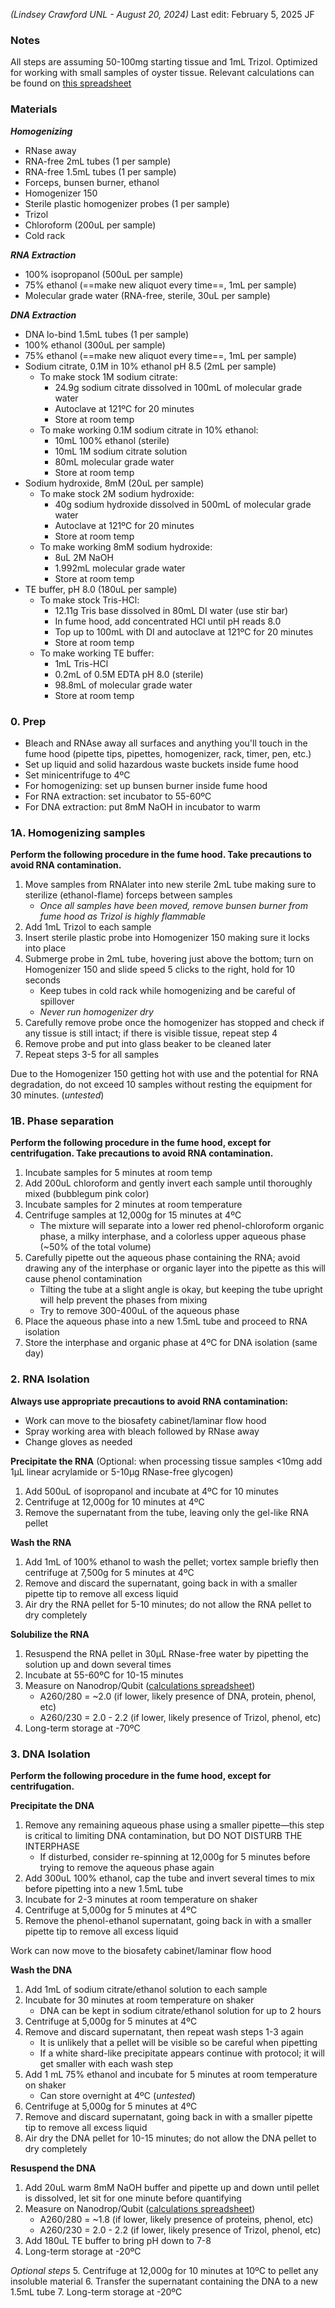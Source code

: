 *(Lindsey Crawford UNL - August 20, 2024)*
Last edit: February 5, 2025 JF
### Notes
All steps are assuming 50-100mg starting tissue and 1mL Trizol. 
Optimized for working with small samples of oyster tissue. 
Relevant calculations can be found on [this spreadsheet](https://docs.google.com/spreadsheets/d/1dncCvx_XR8j56II3qtQBzECOIseynwCOv8T3BreIVWM/edit?usp=sharing)
### Materials
***Homogenizing***
- RNase away
- RNA-free 2mL tubes (1 per sample)
- RNA-free 1.5mL tubes (1 per sample)
- Forceps, bunsen burner, ethanol
- Homogenizer 150
- Sterile plastic homogenizer probes (1 per sample)
- Trizol
- Chloroform (200uL per sample)
- Cold rack

***RNA Extraction***
- 100% isopropanol (500uL per sample)
- 75% ethanol (==make new aliquot every time==, 1mL per sample)
- Molecular grade water (RNA-free, sterile, 30uL per sample)

***DNA Extraction***
- DNA lo-bind 1.5mL tubes (1 per sample)
- 100% ethanol (300uL per sample)
- 75% ethanol (==make new aliquot every time==, 1mL per sample)
- Sodium citrate, 0.1M in 10% ethanol pH 8.5 (2mL per sample)
	- To make stock 1M sodium citrate:
		- 24.9g sodium citrate dissolved in 100mL of molecular grade water
		- Autoclave at 121ºC for 20 minutes
		- Store at room temp
	- To make working 0.1M sodium citrate in 10% ethanol:
		- 10mL 100% ethanol (sterile)
		- 10mL 1M sodium citrate solution
		- 80mL molecular grade water
		- Store at room temp
- Sodium hydroxide, 8mM (20uL per sample)
	- To make stock 2M sodium hydroxide:
		- 40g sodium hydroxide dissolved in 500mL of molecular grade water
		- Autoclave at 121ºC for 20 minutes
		- Store at room temp
	- To make working 8mM sodium hydroxide:
		- 8uL 2M NaOH
		- 1.992mL molecular grade water
		- Store at room temp
- TE buffer, pH 8.0 (180uL per sample)
	- To make stock Tris-HCl:
		- 12.11g Tris base dissolved in 80mL DI water (use stir bar)
		- In fume hood, add concentrated HCl until pH reads 8.0
		- Top up to 100mL with DI and autoclave at 121ºC for 20 minutes
		- Store at room temp
	- To make working TE buffer: 
		- 1mL Tris-HCl
		- 0.2mL of 0.5M EDTA pH 8.0 (sterile)
		- 98.8mL of molecular grade water
		- Store at room temp 
### 0. Prep
- Bleach and RNAse away all surfaces and anything you'll touch in the fume hood (pipette tips, pipettes, homogenizer, rack, timer, pen, etc.)
- Set up liquid and solid hazardous waste buckets inside fume hood
- Set minicentrifuge to 4ºC
- For homogenizing: set up bunsen burner inside fume hood
- For RNA extraction: set incubator to 55-60ºC
- For DNA extraction: put 8mM NaOH in incubator to warm
### 1A. Homogenizing samples 

**Perform the following procedure in the fume hood. Take precautions to avoid RNA contamination.**

1. Move samples from RNAlater into new sterile 2mL tube making sure to sterilize (ethanol-flame) forceps between samples
	- *Once all samples have been moved, remove bunsen burner from fume hood as Trizol is highly flammable*
2. Add 1mL Trizol to each sample
3. Insert sterile plastic probe into Homogenizer 150 making sure it locks into place
4. Submerge probe in 2mL tube, hovering just above the bottom; turn on Homogenizer 150 and slide speed 5 clicks to the right, hold for 10 seconds
	- Keep tubes in cold rack while homogenizing and be careful of spillover
	- *Never run homogenizer dry*
5. Carefully remove probe once the homogenizer has stopped and check if any tissue is still intact; if there is visible tissue, repeat step 4
6. Remove probe and put into glass beaker to be cleaned later
7. Repeat steps 3-5 for all samples

Due to the Homogenizer 150 getting hot with use and the potential for RNA degradation, do not exceed 10 samples without resting the equipment for 30 minutes. (*untested*)
### 1B. Phase separation 

**Perform the following procedure in the fume hood, except for centrifugation. Take precautions to avoid RNA contamination.**

1. Incubate samples for 5 minutes at room temp
2. Add 200uL chloroform and gently invert each sample until thoroughly mixed (bubblegum pink color)
3. Incubate samples for 2 minutes at room temperature
4. Centrifuge samples at 12,000g for 15 minutes at 4ºC
	- The mixture will separate into a lower red phenol-chloroform organic phase, a milky interphase, and a colorless upper aqueous phase (~50% of the total volume)
5. Carefully pipette out the aqueous phase containing the RNA; avoid drawing any of the interphase or organic layer into the pipette as this will cause phenol contamination
	- Tilting the tube at a slight angle is okay, but keeping the tube upright will help prevent the phases from mixing
	- Try to remove 300-400uL of the aqueous phase
6. Place the aqueous phase into a new 1.5mL tube and proceed to RNA isolation
7. Store the interphase and organic phase at 4ºC for DNA isolation (same day)

### 2. RNA Isolation

**Always use appropriate precautions to avoid RNA contamination:**
- Work can move to the biosafety cabinet/laminar flow hood
- Spray working area with bleach followed by RNase away
- Change gloves as needed

**Precipitate the RNA**
(Optional: when processing tissue samples <10mg add 1µL linear acrylamide or 5-10µg RNase-free glycogen)

1. Add 500uL of isopropanol and incubate at 4ºC for 10 minutes
2. Centrifuge at 12,000g for 10 minutes at 4ºC
3. Remove the supernatant from the tube, leaving only the gel-like RNA pellet

**Wash the RNA**
1. Add 1mL of 100% ethanol to wash the pellet; vortex sample briefly then centrifuge at 7,500g for 5 minutes at 4ºC
2. Remove and discard the supernatant, going back in with a smaller pipette tip to remove all excess liquid
3. Air dry the RNA pellet for 5-10 minutes; do not allow the RNA pellet to dry completely 

**Solubilize the RNA**
1. Resuspend the RNA pellet in 30µL RNase-free water by pipetting the solution up and down several times
2. Incubate at 55-60ºC for 10-15 minutes
3. Measure on Nanodrop/Qubit ([calculations spreadsheet](https://docs.google.com/spreadsheets/d/1dncCvx_XR8j56II3qtQBzECOIseynwCOv8T3BreIVWM/edit?usp=sharing))
	- A260/280 = ~2.0 (if lower, likely presence of DNA, protein, phenol, etc)
	- A260/230 = 2.0 - 2.2 (if lower, likely presence of Trizol, phenol, etc)
4. Long-term storage at -70ºC

### 3. DNA Isolation

**Perform the following procedure in the fume hood, except for centrifugation.**

**Precipitate the DNA**
1. Remove any remaining aqueous phase using a smaller pipette—this step is critical to limiting DNA contamination, but DO NOT DISTURB THE INTERPHASE
	- If disturbed, consider re-spinning at 12,000g for 5 minutes before trying to remove the aqueous phase again
2. Add 300uL 100% ethanol, cap the tube and invert several times to mix before pipetting into a new 1.5mL tube
3. Incubate for 2-3 minutes at room temperature on shaker
4. Centrifuge at 5,000g for 5 minutes at 4ºC
5. Remove the phenol-ethanol supernatant, going back in with a smaller pipette tip to remove all excess liquid

Work can now move to the biosafety cabinet/laminar flow hood

**Wash the DNA**
1. Add 1mL of sodium citrate/ethanol solution to each sample
2. Incubate for 30 minutes at room temperature on shaker
	- DNA can be kept in sodium citrate/ethanol solution for up to 2 hours
3. Centrifuge at 5,000g for 5 minutes at 4ºC
4. Remove and discard supernatant, then repeat wash steps 1-3 again
	- It is unlikely that a pellet will be visible so be careful when pipetting
	- If a white shard-like precipitate appears continue with protocol; it will get smaller with each wash step
5. Add 1 mL 75% ethanol and incubate for 5 minutes at room temperature on shaker
	- Can store overnight at 4ºC (*untested*)
6. Centrifuge at 5,000g for 5 minutes at 4ºC
7. Remove and discard supernatant, going back in with a smaller pipette tip to remove all excess liquid
8. Air dry the DNA pellet for 10-15 minutes; do not allow the DNA pellet to dry completely

**Resuspend the DNA**
1. Add 20uL warm 8mM NaOH buffer and pipette up and down until pellet is dissolved, let sit for one minute before quantifying
2. Measure on Nanodrop/Qubit ([calculations spreadsheet](https://docs.google.com/spreadsheets/d/1dncCvx_XR8j56II3qtQBzECOIseynwCOv8T3BreIVWM/edit?usp=sharing))
	- A260/280 = ~1.8 (if lower, likely presence of proteins, phenol, etc)
	- A260/230 = 2.0 - 2.2 (if lower, likely presence of Trizol, phenol, etc)
3. Add 180uL TE buffer to bring pH down to 7-8 
4. Long-term storage at -20ºC

*Optional steps*
5. Centrifuge at 12,000g for 10 minutes at 10ºC to pellet any insoluble material
6. Transfer the supernatant containing the DNA to a new 1.5mL tube
7. Long-term storage at -20ºC